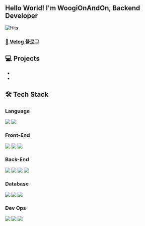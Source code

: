 ## Hello World! I'm WoogiOnAndOn, Backend Developer 
[![Hits](https://hits.seeyoufarm.com/api/count/incr/badge.svg?url=https%3A%2F%2Fgithub.com%2Fheyfuxkingcheez%2Fheyfuxkingcheez&count_bg=%2379C83D&title_bg=%23555555&icon=&icon_color=%23E7E7E7&title=hits&edge_flat=false)](https://hits.seeyoufarm.com)

###  <a href="https://velog.io/@jgw987/posts" > <p> 🔗 Velog 블로그 </h3> </a>

## 💻 Projects
- 
-

## 🛠 Tech Stack
### Language
<div align=left> 
<img src="https://img.shields.io/badge/javascript-F7DF1E?style=for-the-badge&logo=javascript&logoColor=white">
<img src="https://img.shields.io/badge/TypeScript-3178C6?style=for-the-badge&logo=typescript&logoColor=white">
</div>

### Front-End
<div align=left> 
<img src="https://img.shields.io/badge/css3-1572B6?style=for-the-badge&logo=css3&logoColor=white">
<img src="https://img.shields.io/badge/html5-E34F26?style=for-the-badge&logo=html5&logoColor=white">   
<img src="https://img.shields.io/badge/bootstrap-7952B3?style=for-the-badge&logo=bootstrap&logoColor=white">         
</div>

### Back-End
<div align=left> 
<img src="https://img.shields.io/badge/Node.js-339933?style=for-the-badge&logo=nodedotjs&logoColor=white">
<img src="https://img.shields.io/badge/NestJS-E0234E?style=for-the-badge&logo=nestjs&logoColor=white">
<img src="https://img.shields.io/badge/express-000000?style=for-the-badge&logo=express&logoColor=white">
<img src="https://img.shields.io/badge/socket.io-010101?style=for-the-badge&logo=socketdotio&logoColor=white">
</div>

### Database
<div align=left> 
<img src="https://img.shields.io/badge/MySQL-4479A1?style=for-the-badge&logo=mysql&logoColor=white">
<img src="https://img.shields.io/badge/Redis-DC382D?style=for-the-badge&logo=redis&logoColor=white">
<img src="https://img.shields.io/badge/mongodb-47A248?style=for-the-badge&logo=mongodb&logoColor=white">
</div>

### Dev Ops
<div align=left> 
<img src="https://img.shields.io/badge/AWS-232F3E?style=for-the-badge&logo=amazonaws&logoColor=white">
<img src="https://img.shields.io/badge/cloudflare-F38020?style=for-the-badge&logo=cloudflare&logoColor=white"/>
<img src="https://img.shields.io/badge/cloudtype-000000?style=for-the-badge&logo=cloudtype&logoColor=white"/>
